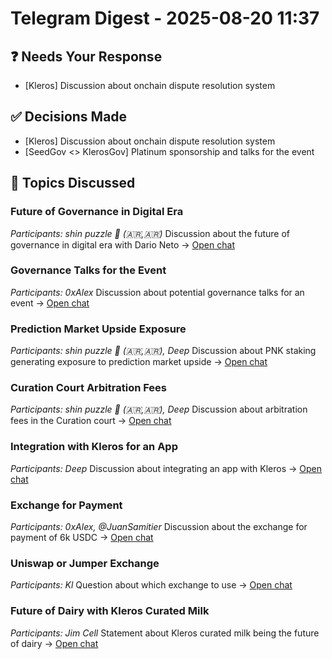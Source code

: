 # Telegram Digest - 2025-08-20 11:37

## ❓ Needs Your Response
- [Kleros] Discussion about onchain dispute resolution system

## ✅ Decisions Made
- [Kleros] Discussion about onchain dispute resolution system
- [SeedGov <> KlerosGov] Platinum sponsorship and talks for the event

## 💬 Topics Discussed
### Future of Governance in Digital Era
*Participants: shin puzzle 🦞 (🇦🇷,🇦🇷)*
Discussion about the future of governance in digital era with Dario Neto
→ [Open chat](https://t.me/klerosespanol)

### Governance Talks for the Event
*Participants: 0xAlex*
Discussion about potential governance talks for an event
→ [Open chat](tg://resolve?domain=2151094298)

### Prediction Market Upside Exposure
*Participants: shin puzzle 🦞 (🇦🇷,🇦🇷), Deep*
Discussion about PNK staking generating exposure to prediction market upside
→ [Open chat](https://t.me/kleros)

### Curation Court Arbitration Fees
*Participants: shin puzzle 🦞 (🇦🇷,🇦🇷), Deep*
Discussion about arbitration fees in the Curation court
→ [Open chat](https://t.me/kleros)

### Integration with Kleros for an App
*Participants: Deep*
Discussion about integrating an app with Kleros
→ [Open chat](https://t.me/kleros)

### Exchange for Payment
*Participants: 0xAlex, @JuanSamitier*
Discussion about the exchange for payment of 6k USDC
→ [Open chat](tg://resolve?domain=2151094298)

### Uniswap or Jumper Exchange
*Participants: Kl*
Question about which exchange to use
→ [Open chat](https://t.me/KlerosCurate)

### Future of Dairy with Kleros Curated Milk
*Participants: Jim Cell*
Statement about Kleros curated milk being the future of dairy
→ [Open chat](https://t.me/kleros)

